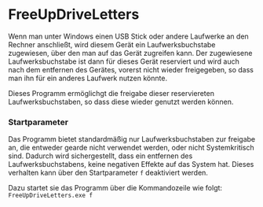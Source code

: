 # FreeUpDriveLetters

Wenn man unter Windows einen USB Stick oder andere Laufwerke an den Rechner anschließt, wird diesem Gerät ein Laufwerksbuchstabe zugewiesen, über den man auf das Gerät zugreifen kann.
Der zugewiesene Laufwerksbuchstabe ist dann für dieses Gerät reserviert und wird auch nach dem entfernen des Gerätes, vorerst nicht wieder freigegeben, so dass man ihn für ein anderes Laufwerk nutzen könnte.

Dieses Programm ermöglichgt die freigabe dieser reserviereten Laufwerksbuchstaben, so dass diese wieder genutzt werden können.



### Startparameter

Das Programm bietet standardmäßig nur Laufwerksbuchstaben zur freigabe an, die entweder gearde nicht verwendet werden, oder nicht Systemkritisch sind. Dadurch wird sichergestellt, dass ein entfernen des Laufwerksbuchstabens, keine negativen Effekte auf das System hat. Dieses verhalten kann über den Startparameter `f` deaktiviert werden.

Dazu startet sie das Programm über die Kommandozeile wie folgt: `FreeUpDriveLetters.exe f`
